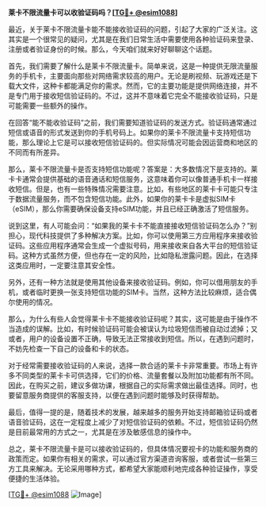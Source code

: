 **莱卡不限流量卡可以收验证码吗？[[TG💪+ @esim1088](https://t.me/s/esim1088)]**

最近，关于莱卡不限流量卡能不能接收验证码的问题，引起了大家的广泛关注。这其实是一个很常见的疑问，尤其是在我们日常生活中需要使用各种验证码来登录、注册或者验证身份的时候。那么，今天咱们就来好好聊聊这个话题。

首先，我们需要了解什么是莱卡不限流量卡。简单来说，这是一种提供无限流量服务的手机卡，主要面向那些对网络需求较高的用户。无论是刷视频、玩游戏还是下载大文件，这种卡都能满足你的需求。然而，它的主要功能是提供网络连接，并不是专门用于接收短信验证码的。不过，这并不意味着它完全不能接收验证码，只是可能需要一些额外的操作。

在回答“能不能收验证码”之前，我们需要知道验证码的发送方式。验证码通常通过短信或语音的形式发送到你的手机号码上。如果你的莱卡不限流量卡支持短信功能，那么理论上它是可以接收短信验证码的。但实际情况可能会因运营商和地区的不同而有所差异。

那么，莱卡不限流量卡是否支持短信功能呢？答案是：大多数情况下是支持的。莱卡卡通常会提供基础的语音通话和短信服务，这意味着你可以像普通手机卡一样接收短信。但是，也有一些特殊情况需要注意。比如，有些地区的莱卡卡可能只专注于数据流量服务，而不包含短信功能。此外，如果你的莱卡卡是虚拟SIM卡（eSIM），那么你需要确保设备支持eSIM功能，并且已经正确激活了短信服务。

说到这里，有人可能会问：“如果我的莱卡卡不能直接接收短信验证码怎么办？”别担心，现代科技提供了多种解决方案。比如，你可以使用第三方应用程序来接收验证码。这些应用程序通常会生成一个虚拟号码，用来接收来自各大平台的短信验证码。这种方式虽然方便，但也存在一定的风险，比如隐私泄露问题。因此，在选择这类应用时，一定要注意其安全性。

另外，还有一种方法就是使用其他设备来接收验证码。例如，你可以借用朋友的手机，或者临时更换一张支持短信功能的SIM卡。当然，这种方法比较麻烦，适合偶尔使用的情况。

那么，为什么有些人会觉得莱卡卡不能接收验证码呢？其实，这可能是由于操作不当造成的误解。比如，有时候验证码可能会被误认为垃圾短信而被自动过滤掉；又或者，用户的设备设置不正确，导致无法正常接收到短信。所以，在遇到问题时，不妨先检查一下自己的设备和卡的状态。

对于经常需要接收验证码的人来说，选择一款合适的莱卡卡非常重要。市场上有许多不同类型的莱卡卡可供选择，它们的价格、流量套餐以及附加功能都有所不同。因此，在购买之前，建议多做功课，根据自己的实际需求做出最佳选择。同时，也要留意服务商提供的客服支持，以便在遇到问题时能够及时获得帮助。

最后，值得一提的是，随着技术的发展，越来越多的服务开始支持邮箱验证码或者语音验证码，这在一定程度上减少了对短信验证码的依赖。不过，短信验证码仍然是目前最常用的方式之一，尤其是在涉及敏感信息的操作中。

总之，莱卡不限流量卡是可以接收验证码的，但具体情况要视卡的功能和服务商的政策而定。如果你有相关的需求，可以通过官方渠道咨询客服，或者尝试一些第三方工具来解决。无论采用哪种方式，都希望大家能顺利地完成各种验证操作，享受便捷的生活体验。

[[TG💪+ @esim1088](https://t.me/s/esim1088) ![Image](https://i.postimg.cc/4NQfJmqS/Snipaste-2025-05-13-00-14-12.png)]
